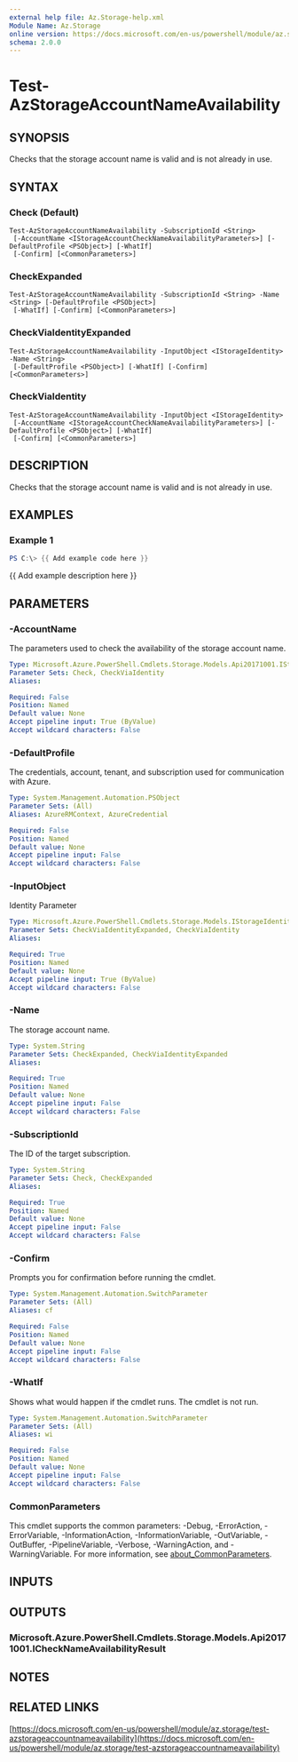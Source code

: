 ```yaml
---
external help file: Az.Storage-help.xml
Module Name: Az.Storage
online version: https://docs.microsoft.com/en-us/powershell/module/az.storage/test-azstorageaccountnameavailability
schema: 2.0.0
---
```


# Test-AzStorageAccountNameAvailability

## SYNOPSIS
Checks that the storage account name is valid and is not already in use.

## SYNTAX

### Check (Default)
```
Test-AzStorageAccountNameAvailability -SubscriptionId <String>
 [-AccountName <IStorageAccountCheckNameAvailabilityParameters>] [-DefaultProfile <PSObject>] [-WhatIf]
 [-Confirm] [<CommonParameters>]
```

### CheckExpanded
```
Test-AzStorageAccountNameAvailability -SubscriptionId <String> -Name <String> [-DefaultProfile <PSObject>]
 [-WhatIf] [-Confirm] [<CommonParameters>]
```

### CheckViaIdentityExpanded
```
Test-AzStorageAccountNameAvailability -InputObject <IStorageIdentity> -Name <String>
 [-DefaultProfile <PSObject>] [-WhatIf] [-Confirm] [<CommonParameters>]
```

### CheckViaIdentity
```
Test-AzStorageAccountNameAvailability -InputObject <IStorageIdentity>
 [-AccountName <IStorageAccountCheckNameAvailabilityParameters>] [-DefaultProfile <PSObject>] [-WhatIf]
 [-Confirm] [<CommonParameters>]
```

## DESCRIPTION
Checks that the storage account name is valid and is not already in use.

## EXAMPLES

### Example 1
```powershell
PS C:\> {{ Add example code here }}
```

{{ Add example description here }}

## PARAMETERS

### -AccountName
The parameters used to check the availability of the storage account name.

```yaml
Type: Microsoft.Azure.PowerShell.Cmdlets.Storage.Models.Api20171001.IStorageAccountCheckNameAvailabilityParameters
Parameter Sets: Check, CheckViaIdentity
Aliases:

Required: False
Position: Named
Default value: None
Accept pipeline input: True (ByValue)
Accept wildcard characters: False
```

### -DefaultProfile
The credentials, account, tenant, and subscription used for communication with Azure.

```yaml
Type: System.Management.Automation.PSObject
Parameter Sets: (All)
Aliases: AzureRMContext, AzureCredential

Required: False
Position: Named
Default value: None
Accept pipeline input: False
Accept wildcard characters: False
```

### -InputObject
Identity Parameter

```yaml
Type: Microsoft.Azure.PowerShell.Cmdlets.Storage.Models.IStorageIdentity
Parameter Sets: CheckViaIdentityExpanded, CheckViaIdentity
Aliases:

Required: True
Position: Named
Default value: None
Accept pipeline input: True (ByValue)
Accept wildcard characters: False
```

### -Name
The storage account name.

```yaml
Type: System.String
Parameter Sets: CheckExpanded, CheckViaIdentityExpanded
Aliases:

Required: True
Position: Named
Default value: None
Accept pipeline input: False
Accept wildcard characters: False
```

### -SubscriptionId
The ID of the target subscription.

```yaml
Type: System.String
Parameter Sets: Check, CheckExpanded
Aliases:

Required: True
Position: Named
Default value: None
Accept pipeline input: False
Accept wildcard characters: False
```

### -Confirm
Prompts you for confirmation before running the cmdlet.

```yaml
Type: System.Management.Automation.SwitchParameter
Parameter Sets: (All)
Aliases: cf

Required: False
Position: Named
Default value: None
Accept pipeline input: False
Accept wildcard characters: False
```

### -WhatIf
Shows what would happen if the cmdlet runs.
The cmdlet is not run.

```yaml
Type: System.Management.Automation.SwitchParameter
Parameter Sets: (All)
Aliases: wi

Required: False
Position: Named
Default value: None
Accept pipeline input: False
Accept wildcard characters: False
```

### CommonParameters
This cmdlet supports the common parameters: -Debug, -ErrorAction, -ErrorVariable, -InformationAction, -InformationVariable, -OutVariable, -OutBuffer, -PipelineVariable, -Verbose, -WarningAction, and -WarningVariable. For more information, see [about_CommonParameters](http://go.microsoft.com/fwlink/?LinkID=113216).

## INPUTS

## OUTPUTS

### Microsoft.Azure.PowerShell.Cmdlets.Storage.Models.Api20171001.ICheckNameAvailabilityResult
## NOTES

## RELATED LINKS

[https://docs.microsoft.com/en-us/powershell/module/az.storage/test-azstorageaccountnameavailability](https://docs.microsoft.com/en-us/powershell/module/az.storage/test-azstorageaccountnameavailability)

